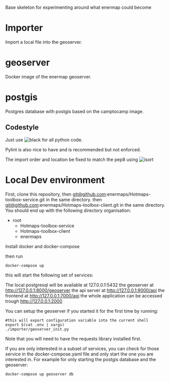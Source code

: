Base skeleton for experimenting around what enermap could become
# Importer 

Import a local file into the geoserver.

# geoserver

Docker image of the enermap geoserver.

# postgis

Postgres database with postgis based on the camptocamp image.

## Codestyle

Just use ![black](https://github.com/psf/black) for all python code.

Pylint is also nice to have and is recommended but not enforced.

The import order and location be fixed to match the pep8 using ![isort](https://github.com/PyCQA/isort)

# Local Dev environment

First, clone this repository, 
then git@github.com:enermaps/Hotmaps-toolbox-service.git in the same directory.
then git@github.com:enermaps/Hotmaps-toolbox-client.git in the same directory.
You should end up with the following directory organisation:

* root
    * Hotmaps-toolbox-service
    * Hotmaps-toolbox-client
    * enermaps

Install docker and docker-compose

then run

	docker-compose up

this will start the following set of services:

The local postgresql will be available at 127.0.0.1:5432 
the geoserver at http://127.0.0.1:8000/geoserver
the api server at http://127.0.0.1:9000/api
the frontend at http://127.0.0.1:7000/api
the whole application can be accessed trough http://127.0.0.1:2000

You can setup the geoserver if you started it for the first time by running:

	#this will export configuration variable into the current shell
	export $(cat .env | xargs) 
	./importer/geoserver_init.py

Note that you will need to have the requests library installed first.

If you are only interested in a subset of services, you can check for those service in the docker-compose.yaml file and only start the one you are interested in. For example for only starting the postgis database and the geoserver:

	docker-compose up geoserver db
